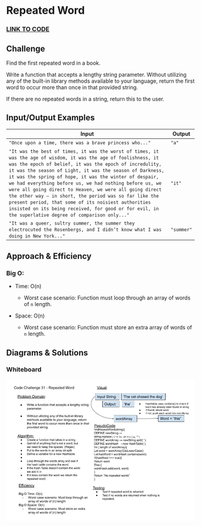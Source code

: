 # Repeated Word

<!-- NEED TO CHANGE THIS LINK!! -->

### **[LINK TO CODE](https://github.com/alex-whan/data-structures-and-algorithms/blob/master/javascript/challenges/repeatedWord/repeated-word.js)**

## Challenge

Find the first repeated word in a book.

Write a function that accepts a lengthy string parameter.
Without utilizing any of the built-in library methods available to your language, return the first word to occur more than once in that provided string.

If there are no repeated words in a string, return this to the user.

## Input/Output Examples

| Input                                                                                                                                                                                                                                                                                                                                                                                                                                                                                                                                                                                                                                       | Output     |
| ------------------------------------------------------------------------------------------------------------------------------------------------------------------------------------------------------------------------------------------------------------------------------------------------------------------------------------------------------------------------------------------------------------------------------------------------------------------------------------------------------------------------------------------------------------------------------------------------------------------------------------------- | ---------- |
| `"Once upon a time, there was a brave princess who..."`                                                                                                                                                                                                                                                                                                                                                                                                                                                                                                                                                                                     | `"a"`      |
| `"It was the best of times, it was the worst of times, it was the age of wisdom, it was the age of foolishness, it was the epoch of belief, it was the epoch of incredulity, it was the season of Light, it was the season of Darkness, it was the spring of hope, it was the winter of despair, we had everything before us, we had nothing before us, we were all going direct to Heaven, we were all going direct the other way – in short, the period was so far like the present period, that some of its noisiest authorities insisted on its being received, for good or for evil, in the superlative degree of comparison only..."` | `"it"`     |
| `"It was a queer, sultry summer, the summer they electrocuted the Rosenbergs, and I didn’t know what I was doing in New York..."`                                                                                                                                                                                                                                                                                                                                                                                                                                                                                                           | `"summer"` |

## Approach & Efficiency

### Big O:

- Time: O(n)

  - Worst case scenario: Function must loop through an array of words of `n` length.

- Space: O(n)

  - Worst case scenario: Function must store an extra array of words of `n` length.

## Diagrams & Solutions

### Whiteboard

![repeatedWord Whiteboard 1](./repeated-word-whiteboard.jpg)
